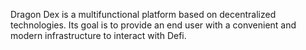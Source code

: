 Dragon Dex is a multifunctional platform based on decentralized technologies. Its goal is to provide an end user with a convenient and modern infrastructure to interact with Defi.
